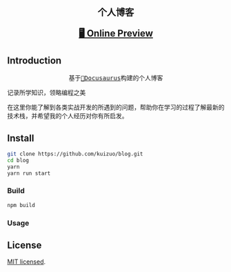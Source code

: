 <h2 align="center">
  <p align="center">个人博客</p>
  <a href="https://kuizuo.cn">🖥 Online Preview</a>
</h2>

## Introduction

<pre align="center">
基于<a href="https://docusaurus.io/">🦖Docusaurus</a>构建的个人博客
</pre>

记录所学知识，领略编程之美

在这里你能了解到各类实战开发的所遇到的问题，帮助你在学习的过程了解最新的技术栈，并希望我的个人经历对你有所启发。

## Install

```sh
git clone https://github.com/kuizuo/blog.git
cd blog
yarn
yarn run start
```

### Build

```sh
npm build
```

### Usage

## License

[MIT licensed](https://github.com/kuizuo/blog/blob/main/LICENSE).
